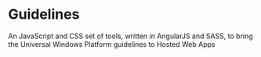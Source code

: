 # Guidelines
An JavaScript and CSS set of tools, written in AngularJS and SASS, to bring the Universal Windows Platform guidelines to Hosted Web Apps